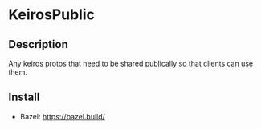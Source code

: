 # KeirosPublic

## Description
Any keiros protos that need to be shared publically so that clients can use them. 

## Install 
* Bazel: https://bazel.build/
